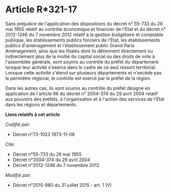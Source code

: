 # Article R*321-17

Sans préjudice de l'application des dispositions du décret n° 55-733 du 26 mai 1955 relatif au contrôle économique et
financier de l'Etat et du décret n° 2012-1246 du 7 novembre 2012 relatif à la gestion budgétaire et comptable publique, les
établissements publics fonciers de l'Etat, les établissements publics d'aménagement et l'établissement public Grand Paris
Aménagement, ainsi que les filiales dont ils détiennent directement ou indirectement plus de la moitié du capital social ou
des droits de vote à l'assemblée générale, sont soumis au contrôle du préfet du département lorsque leur activité s'exerce
dans le cadre de ce seul ressort territorial. Lorsque cette activité s'étend sur plusieurs départements et n'excède pas le
périmètre régional, le contrôle est exercé par le préfet de la région. 

Dans les autres cas, ils sont soumis au contrôle du préfet désigné en application de l'article 66 du décret n° 2004-374 du 29
avril 2004 relatif aux pouvoirs des préfets, à l'organisation et à l'action des services de l'Etat dans les régions et
départements.

**Liens relatifs à cet article**

_Codifié par_:

  - Décret n°73-1023 1973-11-08

_Cite_:

  - Décret n°55-733 du 26 mai 1955
  - Décret n°2004-374 du 29 avril 2004
  - Décret n°2012-1246 du 7 novembre 2012

_Modifié par_:

  - Décret n°2015-980 du 31 juillet 2015 - art. 1 (V)
